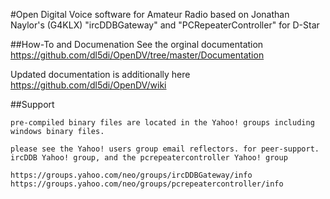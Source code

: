 #Open Digital Voice software for Amateur Radio 
based on Jonathan Naylor's (G4KLX) "ircDDBGateway" and "PCRepeaterController" for D-Star

##How-To and Documenation
See the orginal documentation https://github.com/dl5di/OpenDV/tree/master/Documentation

Updated documentation is additionally here https://github.com/dl5di/OpenDV/wiki

##Support
```
pre-compiled binary files are located in the Yahoo! groups including windows binary files.

please see the Yahoo! users group email reflectors. for peer-support.
ircDDB Yahoo! group, and the pcrepeatercontroller Yahoo! group

https://groups.yahoo.com/neo/groups/ircDDBGateway/info
https://groups.yahoo.com/neo/groups/pcrepeatercontroller/info
```
